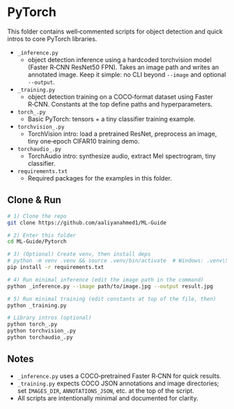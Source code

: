 # PyTorch 

This folder contains well‑commented scripts for object detection and
quick intros to core PyTorch libraries.

- `_inference.py`
  - object detection inference using a hardcoded torchvision model
    (Faster R‑CNN ResNet50 FPN). Takes an image path and writes an annotated
    image. Keep it simple: no CLI beyond `--image` and optional `--output`.
- `_training.py`
  - object detection training on a COCO‑format dataset using
    Faster R‑CNN. Constants at the top define paths and hyperparameters.
- `torch_.py`
  - Basic PyTorch: tensors + a tiny classifier training example.
- `torchvision_.py`
  - TorchVision intro: load a pretrained ResNet, preprocess an image, tiny
    one‑epoch CIFAR10 training demo.
- `torchaudio_.py`
  - TorchAudio intro: synthesize audio, extract Mel spectrogram, tiny
    classifier.
- `requirements.txt`
  - Required packages for the examples in this folder.

## Clone & Run

```bash
# 1) Clone the repo
git clone https://github.com/aaliyanahmed1/ML-Guide

# 2) Enter this folder
cd ML-Guide/Pytorch

# 3) (Optional) Create venv, then install deps
# python -m venv .venv && source .venv/bin/activate  # Windows: .venv\Scripts\activate
pip install -r requirements.txt

# 4) Run minimal inference (edit the image path in the command)
python _inference.py --image path/to/image.jpg --output result.jpg

# 5) Run minimal training (edit constants at top of the file, then)
python _training.py

# Library intros (optional)
python torch_.py
python torchvision_.py
python torchaudio_.py
```

## Notes

- `_inference.py` uses a COCO‑pretrained Faster R‑CNN for quick results.
- `_training.py` expects COCO JSON annotations and image directories; set
  `IMAGES_DIR`, `ANNOTATIONS_JSON`, etc. at the top of the script.
- All scripts are intentionally minimal and documented for clarity.
